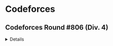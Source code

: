 # Codeforces

## Codeforces Round #806 (Div. 4)

<details>

  |Problem| Solution|
  |--------| -------|
  | [**A.YES or YES?**](https://codeforces.com/contest/1703/problem/A) | [**Solution**](https://github.com/swayamterode/Codes/blob/main/Platform/Codeforces/Codeforces%20Round%20%23806%20(Div.%204)/A.%20YES%20or%20YES%3F.cpp) |
  |[**B. ICPC Balloons**](https://codeforces.com/contest/1703/problem/B) |[**Solution**](https://github.com/swayamterode/Codes/blob/main/Platform/Codeforces/Codeforces%20Round%20%23806%20(Div.%204)/B.%20ICPC%20Balloons.cpp)|
  
</details>
